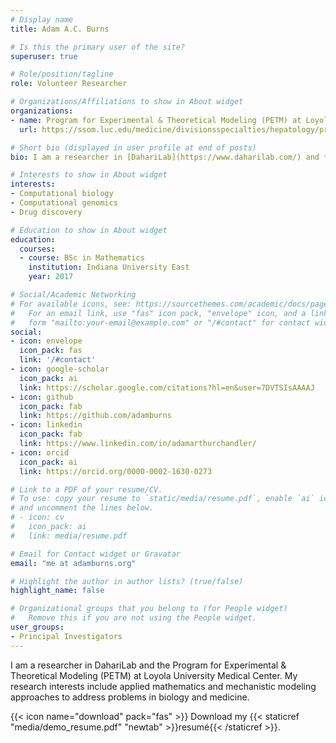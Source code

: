 ```yaml
---
# Display name
title: Adam A.C. Burns

# Is this the primary user of the site?
superuser: true

# Role/position/tagline
role: Volunteer Researcher

# Organizations/Affiliations to show in About widget
organizations:
- name: Program for Experimental & Theoretical Modeling (PETM) at Loyola University Medical Center
  url: https://ssom.luc.edu/medicine/divisionsspecialties/hepatology/programforexperimentalandtheoreticalmodeling/

# Short bio (displayed in user profile at end of posts)
bio: I am a researcher in [DahariLab](https://www.daharilab.com/) and the [Program for Experimental & Theoretical Modeling (PETM)](https://ssom.luc.edu/medicine/divisionsspecialties/hepatology/programforexperimentalandtheoreticalmodeling/) at [Loyola University Medical Center](https://loyolamedicine.org/lumc). My research interests include applied mathematics and mechanistic modeling approaches to address problems in biology and medicine.

# Interests to show in About widget
interests:
- Computational biology
- Computational genomics
- Drug discovery

# Education to show in About widget
education:
  courses:
  - course: BSc in Mathematics
    institution: Indiana University East
    year: 2017

# Social/Academic Networking
# For available icons, see: https://sourcethemes.com/academic/docs/page-builder/#icons
#   For an email link, use "fas" icon pack, "envelope" icon, and a link in the
#   form "mailto:your-email@example.com" or "/#contact" for contact widget.
social:
- icon: envelope
  icon_pack: fas
  link: '/#contact'
- icon: google-scholar
  icon_pack: ai
  link: https://scholar.google.com/citations?hl=en&user=7DVTSIsAAAAJ
- icon: github
  icon_pack: fab
  link: https://github.com/adamburns
- icon: linkedin
  icon_pack: fab
  link: https://www.linkedin.com/in/adamarthurchandler/
- icon: orcid
  icon_pack: ai
  link: https://orcid.org/0000-0002-1630-0273

# Link to a PDF of your resume/CV.
# To use: copy your resume to `static/media/resume.pdf`, enable `ai` icons in `params.toml`, 
# and uncomment the lines below.
# - icon: cv
#   icon_pack: ai
#   link: media/resume.pdf

# Email for Contact widget or Gravatar
email: "me at adamburns.org"

# Highlight the author in author lists? (true/false)
highlight_name: false

# Organizational groups that you belong to (for People widget)
#   Remove this if you are not using the People widget.
user_groups:
- Principal Investigators
---
```


I am a researcher in DahariLab and the Program for Experimental & Theoretical Modeling (PETM) at Loyola University Medical Center. My research interests include applied mathematics and mechanistic modeling approaches to address problems in biology and medicine.

{{< icon name="download" pack="fas" >}} Download my {{< staticref "media/demo_resume.pdf" "newtab" >}}resumé{{< /staticref >}}.
